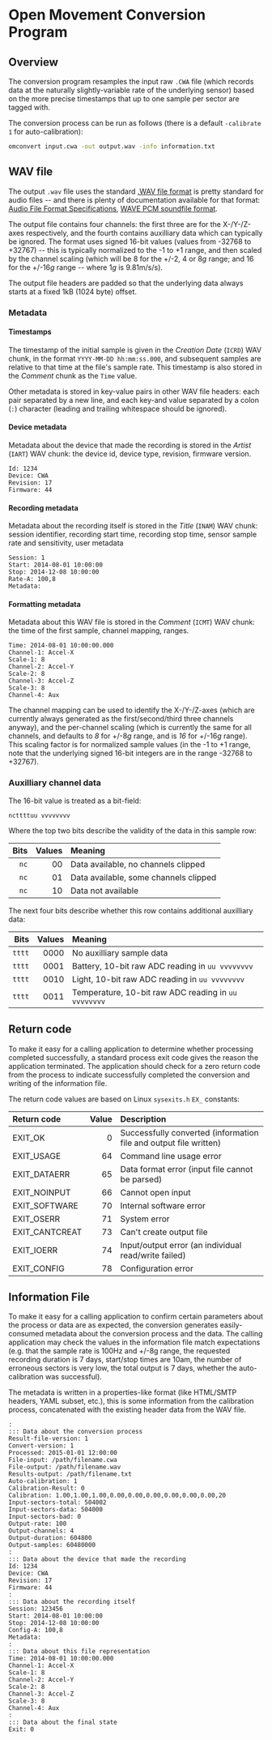 # Open Movement Conversion Program

## Overview

The conversion program resamples the input raw `.CWA` file (which records data at the naturally slightly-variable rate of the underlying sensor) based on the more precise timestamps that up to one sample per sector are tagged with.

The conversion process can be run as follows (there is a default `-calibrate 1` for auto-calibration):

```bash
omconvert input.cwa -out output.wav -info information.txt
```


## WAV file

The output `.wav` file uses the standard [.WAV file format](https://en.wikipedia.org/wiki/WAV) is pretty standard for audio files -- and there is plenty of documentation available for that format: [Audio File Format Specifications](http://www-mmsp.ece.mcgill.ca/Documents/AudioFormats/WAVE/WAVE.html), [WAVE PCM soundfile format](http://soundfile.sapp.org/doc/WaveFormat/).

The output file contains four channels: the first three are for the X-/Y-/Z-axes respectively, and the fourth contains auxilliary data which can typically be ignored.  The format uses signed 16-bit values (values from -32768 to +32767) -- this is typically normalized to the -1 to +1 range, and then scaled by the channel scaling (which will be 8 for the +/-2, 4 or 8*g* range; and 16 for the +/-16*g* range -- where 1*g* is 9.81m/s/s).

The output file headers are padded so that the underlying data always starts at a fixed 1kB (1024 byte) offset.


### Metadata

#### Timestamps

The timestamp of the initial sample is given in the *Creation Date* (`ICRD`) WAV chunk, in the format `YYYY-MM-DD hh:mm:ss.000`, and subsequent samples are relative to that time at the file's sample rate. This timestamp is also stored in the *Comment* chunk as the `Time` value.

Other metadata is stored in key-value pairs in other WAV file headers: each pair separated by a new line, and each key-and value separated by a colon (`:`) character (leading and trailing whitespace should be ignored).


#### Device metadata

Metadata about the device that made the recording is stored in the *Artist* 
 (`IART`) WAV chunk: the device id, device type, revision, firmware version.

```
Id: 1234
Device: CWA
Revision: 17
Firmware: 44
```

#### Recording metadata

Metadata about the recording itself is stored in the *Title* (`INAM`) WAV chunk: session identifier, recording start time, recording stop time, sensor sample rate and sensitivity, user metadata

```
Session: 1
Start: 2014-08-01 10:00:00
Stop: 2014-12-08 10:00:00
Rate-A: 100,8
Metadata: 
```

#### Formatting metadata

Metadata about this WAV file is stored in the *Comment* (`ICMT`) WAV chunk: the time of the first sample, channel mapping, ranges.

```
Time: 2014-08-01 10:00:00.000
Channel-1: Accel-X
Scale-1: 8
Channel-2: Accel-Y
Scale-2: 8
Channel-3: Accel-Z
Scale-3: 8
Channel-4: Aux
```

The channel mapping can be used to identify the X-/Y-/Z-axes (which are currently always generated as the first/second/third three channels anyway), and the per-channel scaling (which is currently the same for all channels, and defaults to *8* for +/-8*g* range, and is *16* for +/-16*g* range).  This scaling factor is for normalized sample values (in the -1 to +1 range, note that the underlying signed 16-bit integers are in the range -32768 to +32767).




### Auxilliary channel data

The 16-bit value is treated as a bit-field:

  `ncttttuu vvvvvvvv`

Where the top two bits describe the validity of the data in this sample row:

|   Bits | Values | Meaning                                               |
| -----: | -----: | :---------------------------------------------------- |
|   `nc` |     00 | Data available, no channels clipped                   |
|   `nc` |     01 | Data available, some channels clipped                 |
|   `nc` |     10 | Data not available                                    |

The next four bits describe whether this row contains additional auxilliary data:

|   Bits | Values | Meaning |
| -----: | -----: | :---------------------------------------------------- |
| `tttt` |   0000 | No auxilliary sample data                             |
| `tttt` |   0001 | Battery, 10-bit raw ADC reading in `uu vvvvvvvv`      |
| `tttt` |   0010 | Light, 10-bit raw ADC reading in `uu vvvvvvvv`        |
| `tttt` |   0011 | Temperature, 10-bit raw ADC reading in `uu vvvvvvvv`  |


## Return code

To make it easy for a calling application to determine whether processing completed successfully, a standard process exit code gives the reason the application terminated.  The application should check for a zero return code from the process to indicate successfully completed the conversion and writing of the information file.

The return code values are based on Linux `sysexits.h` `EX_` constants:

| Return code   	| Value	| Description                                                        |
| :-------------- | ----: | :----------------------------------------------------------------- |
| EXIT_OK         |     0 | Successfully converted (information file and output file written)  |
| EXIT_USAGE      |    64 | Command line usage error                                           |
| EXIT_DATAERR    |    65 | Data format error (input file cannot be parsed)                    |
| EXIT_NOINPUT    |    66 | Cannot open input                                                  |
| EXIT_SOFTWARE   |    70 | Internal software error                                            |
| EXIT_OSERR      |    71 | System error                                                       |
| EXIT_CANTCREAT  |    73 | Can't create output file                                           |
| EXIT_IOERR      |    74 | Input/output error (an individual read/write failed)               |
| EXIT_CONFIG     |    78 | Configuration error                                                |


## Information File

To make it easy for a calling application to confirm certain parameters about the process or data are as expected, the conversion generates easily-consumed metadata about the conversion process and the data.  The calling application may check the values in the information file match expectations (e.g. that the sample rate is 100Hz and +/-8g range, the requested recording duration is 7 days, start/stop times are 10am, the number of erroneous sectors is very low, the total output is 7 days, whether the auto-calibration was successful).

The metadata is written in a properties-like format (like HTML/SMTP headers, YAML subset, etc.), this is some information from the calibration process, concatenated with the existing header data from the WAV file.

```
:
::: Data about the conversion process
Result-file-version: 1
Convert-version: 1
Processed: 2015-01-01 12:00:00
File-input: /path/filename.cwa
File-output: /path/filename.wav
Results-output: /path/filename.txt
Auto-calibration: 1
Calibration-Result: 0
Calibration: 1.00,1.00,1.00,0.00,0.00,0.00,0.00,0.00,0.00,20
Input-sectors-total: 504002
Input-sectors-data: 504000
Input-sectors-bad: 0
Output-rate: 100
Output-channels: 4
Output-duration: 604800
Output-samples: 60480000
:
::: Data about the device that made the recording
Id: 1234
Device: CWA
Revision: 17
Firmware: 44
:
::: Data about the recording itself
Session: 123456
Start: 2014-08-01 10:00:00
Stop: 2014-12-08 10:00:00
Config-A: 100,8
Metadata:
:
::: Data about this file representation
Time: 2014-08-01 10:00:00.000
Channel-1: Accel-X
Scale-1: 8
Channel-2: Accel-Y
Scale-2: 8
Channel-3: Accel-Z
Scale-3: 8
Channel-4: Aux 
:
::: Data about the final state
Exit: 0
```
